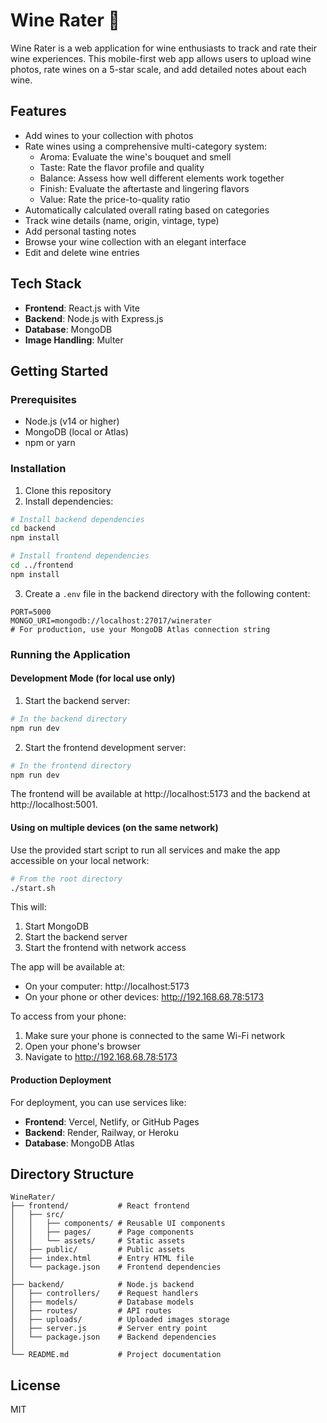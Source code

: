 # Wine Rater 🍷

Wine Rater is a web application for wine enthusiasts to track and rate their wine experiences. This mobile-first web app allows users to upload wine photos, rate wines on a 5-star scale, and add detailed notes about each wine.

## Features

- Add wines to your collection with photos
- Rate wines using a comprehensive multi-category system:
  - Aroma: Evaluate the wine's bouquet and smell
  - Taste: Rate the flavor profile and quality
  - Balance: Assess how well different elements work together
  - Finish: Evaluate the aftertaste and lingering flavors
  - Value: Rate the price-to-quality ratio
- Automatically calculated overall rating based on categories
- Track wine details (name, origin, vintage, type)
- Add personal tasting notes
- Browse your wine collection with an elegant interface
- Edit and delete wine entries

## Tech Stack

- **Frontend**: React.js with Vite
- **Backend**: Node.js with Express.js
- **Database**: MongoDB
- **Image Handling**: Multer

## Getting Started

### Prerequisites

- Node.js (v14 or higher)
- MongoDB (local or Atlas)
- npm or yarn

### Installation

1. Clone this repository
2. Install dependencies:

```bash
# Install backend dependencies
cd backend
npm install

# Install frontend dependencies
cd ../frontend
npm install
```

3. Create a `.env` file in the backend directory with the following content:

```
PORT=5000
MONGO_URI=mongodb://localhost:27017/winerater
# For production, use your MongoDB Atlas connection string
```

### Running the Application

#### Development Mode (for local use only)

1. Start the backend server:

```bash
# In the backend directory
npm run dev
```

2. Start the frontend development server:

```bash
# In the frontend directory
npm run dev
```

The frontend will be available at http://localhost:5173 and the backend at http://localhost:5001.

#### Using on multiple devices (on the same network)

Use the provided start script to run all services and make the app accessible on your local network:

```bash
# From the root directory
./start.sh
```

This will:
1. Start MongoDB
2. Start the backend server
3. Start the frontend with network access

The app will be available at:
- On your computer: http://localhost:5173
- On your phone or other devices: http://192.168.68.78:5173

To access from your phone:
1. Make sure your phone is connected to the same Wi-Fi network
2. Open your phone's browser
3. Navigate to http://192.168.68.78:5173

#### Production Deployment

For deployment, you can use services like:

- **Frontend**: Vercel, Netlify, or GitHub Pages
- **Backend**: Render, Railway, or Heroku
- **Database**: MongoDB Atlas

## Directory Structure

```
WineRater/
├── frontend/           # React frontend
│   ├── src/
│   │   ├── components/ # Reusable UI components
│   │   ├── pages/      # Page components
│   │   └── assets/     # Static assets
│   ├── public/         # Public assets
│   ├── index.html      # Entry HTML file
│   └── package.json    # Frontend dependencies
│
├── backend/            # Node.js backend
│   ├── controllers/    # Request handlers
│   ├── models/         # Database models
│   ├── routes/         # API routes
│   ├── uploads/        # Uploaded images storage
│   ├── server.js       # Server entry point
│   └── package.json    # Backend dependencies
│
└── README.md           # Project documentation
```

## License

MIT